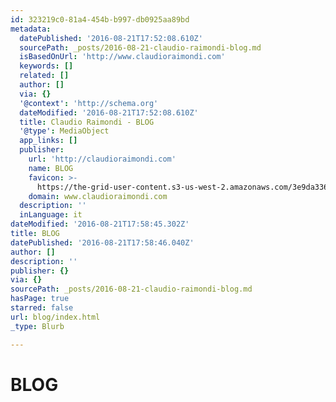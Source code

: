 ```yaml
---
id: 323219c0-81a4-454b-b997-db0925aa89bd
metadata:
  datePublished: '2016-08-21T17:52:08.610Z'
  sourcePath: _posts/2016-08-21-claudio-raimondi-blog.md
  isBasedOnUrl: 'http://www.claudioraimondi.com'
  keywords: []
  related: []
  author: []
  via: {}
  '@context': 'http://schema.org'
  dateModified: '2016-08-21T17:52:08.610Z'
  title: Claudio Raimondi - BLOG
  '@type': MediaObject
  app_links: []
  publisher:
    url: 'http://claudioraimondi.com'
    name: BLOG
    favicon: >-
      https://the-grid-user-content.s3-us-west-2.amazonaws.com/3e9da336-8579-432a-adcc-304b541551c5.jpg
    domain: www.claudioraimondi.com
  description: ''
  inLanguage: it
dateModified: '2016-08-21T17:58:45.302Z'
title: BLOG
datePublished: '2016-08-21T17:58:46.040Z'
author: []
description: ''
publisher: {}
via: {}
sourcePath: _posts/2016-08-21-claudio-raimondi-blog.md
hasPage: true
starred: false
url: blog/index.html
_type: Blurb

---
```

# BLOG